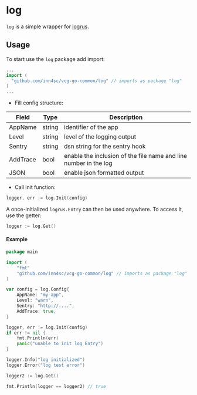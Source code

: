 # log

`log` is a  simple wrapper for [logrus](https://github.com/sirupsen/logrus). 

## Usage 

To start use the `log` package add import:

``` go
...
import (
  "github.com/inn4sc/vcg-go-common/log" // imports as package "log"
)
...
```

- Fill config structure:

| Field | Type | Description |
| ----- | ---- | ----------- |
| AppName | string | identifier of the app |
| Level | string | level of the logging output |
| Sentry | string | dsn string for the sentry hook |
| AddTrace | bool | enable the inclusion of the file name and line number in the log |
| JSON | bool | enable json formatted output |

- Call init function: 

``` go
logger, err := log.Init(config)
```

A once-initialized `logrus.Entry` can then be used anywhere. To access it, use the getter:

``` go
logger := log.Get()
```

#### Example

``` go
package main

import (
    "fmt"
    "github.com/inn4sc/vcg-go-common/log" // imports as package "log"
)

var config = log.Config{
    AppName: "my-app",
    Level: "warn",
    Sentry: "http://....",
    AddTrace: true,  
}

logger, err := log.Init(config)
if err != nil {
    fmt.Println(err)
    panic("unable to init log Entry")
}

logger.Info("log initialized")
logger.Error("log test error")

logger2 := log.Get()

fmt.Println(logger == logger2) // true
```


